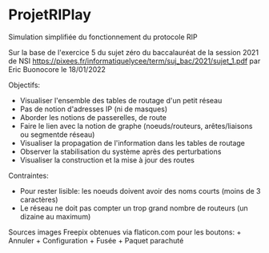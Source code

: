 # ProjetRIPlay
Simulation simplifiée du fonctionnement du protocole RIP

Sur la base de l'exercice 5 du sujet zéro du baccalauréat
de la session 2021 de NSI
https://pixees.fr/informatiquelycee/term/suj_bac/2021/sujet_1.pdf
par Eric Buonocore le 18/01/2022

Objectifs:
  + Visualiser l'ensemble des tables de routage d'un petit réseau
  + Pas de notion d'adresses IP (ni de masques)
  + Aborder les notions de passerelles, de route
  + Faire le lien avec la notion de graphe
  (noeuds/routeurs, arêtes/liaisons ou segmentde réseau)
  + Visualiser la propagation de l'information dans les tables de routage
  + Observer la stabilisation du système après des perturbations
  + Visualiser la construction et la mise à jour des routes

Contraintes:
  + Pour rester lisible: les noeuds doivent avoir des noms courts
  (moins de 3 caractères)
  + Le réseau ne doit pas compter un trop grand nombre de routeurs
  (un dizaine au  maximum)

Sources images Freepix obtenues via flaticon.com pour les boutons:
      + Annuler
      + Configuration
      + Fusée
      + Paquet parachuté
